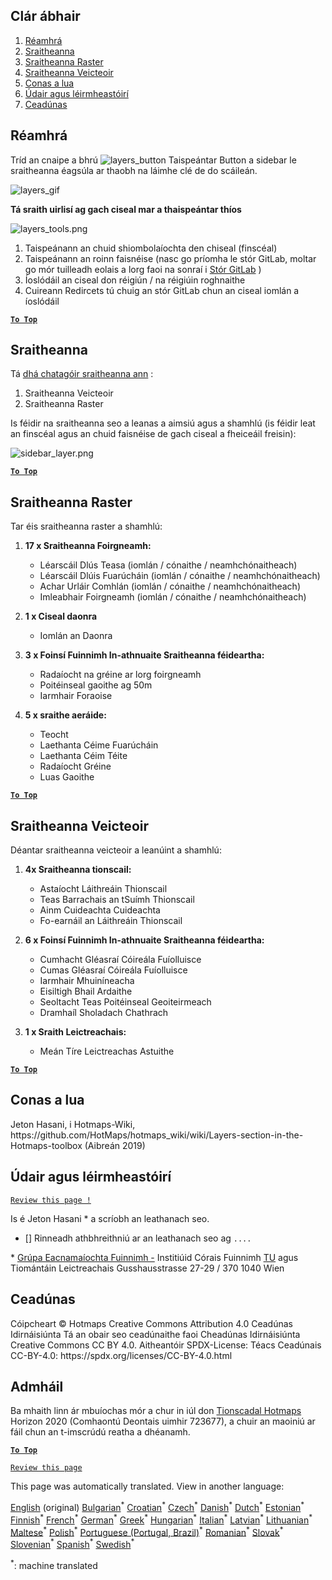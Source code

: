 <h2> Clár ábhair </h2><ol><li> <a href="#Introduction">Réamhrá</a> </li><li> <a href="#Layers">Sraitheanna</a> </li><li> <a href="#Raster-Layers">Sraitheanna Raster</a> </li><li> <a href="#Vector-Layers">Sraitheanna Veicteoir</a> </li><li> <a href="#How-to-cite">Conas a lua</a> </li><li> <a href="#Authors-and-reviewers">Údair agus léirmheastóirí</a> </li><li> <a href="#License">Ceadúnas</a> </li></ol><h2> Réamhrá </h2><p> Tríd an cnaipe a bhrú <img alt="layers_button" src="https://github.com/HotMaps/hotmaps_wiki/blob/master/Images/general_tool_functionalities_and_structure/layers_button.PNG"/> Taispeántar Button a sidebar le sraitheanna éagsúla ar thaobh na láimhe clé de do scáileán. </p><p><img alt="layers_gif" src="https://github.com/HotMaps/hotmaps_wiki/blob/master/Images/general_tool_functionalities_and_structure/layers.gif"/></p><p> <strong>Tá sraith uirlisí ag gach ciseal mar a thaispeántar thíos</strong> </p><p><img alt="layers_tools.png" src="https://github.com/HotMaps/hotmaps_wiki/blob/master/Images/general_tool_functionalities_and_structure/layers_tools.png"/></p><ol><li> Taispeánann an chuid shiombolaíochta den chiseal (finscéal) </li><li> Taispeánann an roinn faisnéise (nasc go príomha le stór GitLab, moltar go mór tuilleadh eolais a lorg faoi na sonraí i <a href="https://gitlab.com/hotmaps">Stór GitLab</a> ) </li><li> Íoslódáil an ciseal don réigiún / na réigiúin roghnaithe </li><li> Cuireann Redircets tú chuig an stór GitLab chun an ciseal iomlán a íoslódáil </li></ol><p><ins> <code><strong><a href="#table-of-contents">To Top</a></strong></code> </ins> </p><h2> Sraitheanna </h2><p> Tá <a href="https://www.gislounge.com/geodatabases-explored-vector-and-raster-data">dhá chatagóir sraitheanna ann</a> : </p><ol><li> Sraitheanna Veicteoir </li><li> Sraitheanna Raster </li></ol><p> Is féidir na sraitheanna seo a leanas a aimsiú agus a shamhlú (is féidir leat an finscéal agus an chuid faisnéise de gach ciseal a fheiceáil freisin): </p><p><img alt="sidebar_layer.png" src="https://github.com/HotMaps/hotmaps_wiki/blob/master/Images/general_tool_functionalities_and_structure/all_layers.png"/></p><p><ins> <code><strong><a href="#table-of-contents">To Top</a></strong></code> </ins> </p><h2> Sraitheanna Raster </h2><p> Tar éis sraitheanna raster a shamhlú: </p><ol><li><p> <strong>17 x Sraitheanna Foirgneamh:</strong> </p><ul><li> Léarscáil Dlús Teasa (iomlán / cónaithe / neamhchónaitheach) </li><li> Léarscáil Dlúis Fuarúcháin (iomlán / cónaithe / neamhchónaitheach) </li><li> Achar Urláir Comhlán (iomlán / cónaithe / neamhchónaitheach) </li><li> Imleabhair Foirgneamh (iomlán / cónaithe / neamhchónaitheach) </li></ul></li><li><p> <strong>1 x Ciseal daonra</strong> </p><ul><li> Iomlán an Daonra </li></ul></li><li><p> <strong>3 x Foinsí Fuinnimh In-athnuaite Sraitheanna féideartha:</strong> </p><ul><li> Radaíocht na gréine ar lorg foirgneamh </li><li> Poitéinseal gaoithe ag 50m </li><li> Iarmhair Foraoise </li></ul></li><li><p> <strong>5 x sraithe aeráide:</strong> </p><ul><li> Teocht </li><li> Laethanta Céime Fuarúcháin </li><li> Laethanta Céim Téite </li><li> Radaíocht Gréine </li><li> Luas Gaoithe </li></ul></li></ol><p><ins> <code><strong><a href="#table-of-contents">To Top</a></strong></code> </ins> </p><h2> Sraitheanna Veicteoir </h2><p> Déantar sraitheanna veicteoir a leanúint a shamhlú: </p><ol><li><p> <strong>4x Sraitheanna tionscail:</strong> </p><ul><li> Astaíocht Láithreáin Thionscail </li><li> Teas Barrachais an tSuímh Thionscail </li><li> Ainm Cuideachta Cuideachta </li><li> Fo-earnáil an Láithreáin Thionscail </li></ul></li><li><p> <strong>6 x Foinsí Fuinnimh In-athnuaite Sraitheanna féideartha:</strong> </p><ul><li> Cumhacht Gléasraí Cóireála Fuíolluisce </li><li> Cumas Gléasraí Cóireála Fuíolluisce </li><li> Iarmhair Mhuiníneacha </li><li> Eisiltigh Bhail Ardaithe </li><li> Seoltacht Teas Poitéinseal Geoiteirmeach </li><li> Dramhaíl Sholadach Chathrach </li></ul></li><li><p> <strong>1 x Sraith Leictreachais:</strong> </p><ul><li> Meán Tíre Leictreachas Astuithe </li></ul></li></ol><p><ins> <code><strong><a href="#table-of-contents">To Top</a></strong></code> </ins> </p><h2> Conas a lua </h2><p> Jeton Hasani, i Hotmaps-Wiki, https://github.com/HotMaps/hotmaps_wiki/wiki/Layers-section-in-the-Hotmaps-toolbox (Aibreán 2019) </p><h2> Údair agus léirmheastóirí </h2><p> <code><a href="https://github.com/HotMaps/hotmaps_wiki/wiki/Layer-Section/_edit">Review this page !</a></code> </p> <p> Is é Jeton Hasani * a scríobh an leathanach seo. </p><ul><li> [] Rinneadh athbhreithniú ar an leathanach seo ag <code>....</code> </li></ul><p> * <a href="https://eeg.tuwien.ac.at/">Grúpa Eacnamaíochta Fuinnimh -</a> Institiúid Córais Fuinnimh <a href="https://eeg.tuwien.ac.at/">TU</a> agus Tiomántáin Leictreachais Gusshausstrasse 27-29 / 370 1040 Wien </p><h2> Ceadúnas </h2><p> Cóipcheart © Hotmaps Creative Commons Attribution 4.0 Ceadúnas Idirnáisiúnta Tá an obair seo ceadúnaithe faoi Cheadúnas Idirnáisiúnta Creative Commons CC BY 4.0. Aitheantóir SPDX-License: Téacs Ceadúnais CC-BY-4.0: https://spdx.org/licenses/CC-BY-4.0.html </p><h2> Admháil </h2><p> Ba mhaith linn ár mbuíochas mór a chur in iúl don <a href="https://www.hotmaps-project.eu">Tionscadal Hotmaps</a> Horizon 2020 (Comhaontú Deontais uimhir 723677), a chuir an maoiniú ar fáil chun an t-imscrúdú reatha a dhéanamh. </p><p><ins> <code><strong><a href="#table-of-contents">To Top</a></strong></code> </ins> </p><p> <code><a href="https://github.com/HotMaps/hotmaps_wiki/wiki/Layer-Section/_edit">Review this page</a></code> </p>

This page was automatically translated. View in another language:

[English](../en/Layers-section-in-the-Hotmaps-toolbox.md) (original) [Bulgarian](../bg/Layers-section-in-the-Hotmaps-toolbox.md)<sup>\*</sup> [Croatian](../hr/Layers-section-in-the-Hotmaps-toolbox.md)<sup>\*</sup> [Czech](../cs/Layers-section-in-the-Hotmaps-toolbox.md)<sup>\*</sup> [Danish](../da/Layers-section-in-the-Hotmaps-toolbox.md)<sup>\*</sup> [Dutch](../nl/Layers-section-in-the-Hotmaps-toolbox.md)<sup>\*</sup> [Estonian](../et/Layers-section-in-the-Hotmaps-toolbox.md)<sup>\*</sup> [Finnish](../fi/Layers-section-in-the-Hotmaps-toolbox.md)<sup>\*</sup> [French](../fr/Layers-section-in-the-Hotmaps-toolbox.md)<sup>\*</sup> [German](../de/Layers-section-in-the-Hotmaps-toolbox.md)<sup>\*</sup> [Greek](../el/Layers-section-in-the-Hotmaps-toolbox.md)<sup>\*</sup> [Hungarian](../hu/Layers-section-in-the-Hotmaps-toolbox.md)<sup>\*</sup>  [Italian](../it/Layers-section-in-the-Hotmaps-toolbox.md)<sup>\*</sup> [Latvian](../lv/Layers-section-in-the-Hotmaps-toolbox.md)<sup>\*</sup> [Lithuanian](../lt/Layers-section-in-the-Hotmaps-toolbox.md)<sup>\*</sup> [Maltese](../mt/Layers-section-in-the-Hotmaps-toolbox.md)<sup>\*</sup> [Polish](../pl/Layers-section-in-the-Hotmaps-toolbox.md)<sup>\*</sup> [Portuguese (Portugal, Brazil)](../pt/Layers-section-in-the-Hotmaps-toolbox.md)<sup>\*</sup> [Romanian](../ro/Layers-section-in-the-Hotmaps-toolbox.md)<sup>\*</sup> [Slovak](../sk/Layers-section-in-the-Hotmaps-toolbox.md)<sup>\*</sup> [Slovenian](../sl/Layers-section-in-the-Hotmaps-toolbox.md)<sup>\*</sup> [Spanish](../es/Layers-section-in-the-Hotmaps-toolbox.md)<sup>\*</sup> [Swedish](../sv/Layers-section-in-the-Hotmaps-toolbox.md)<sup>\*</sup> 

<sup>\*</sup>: machine translated
